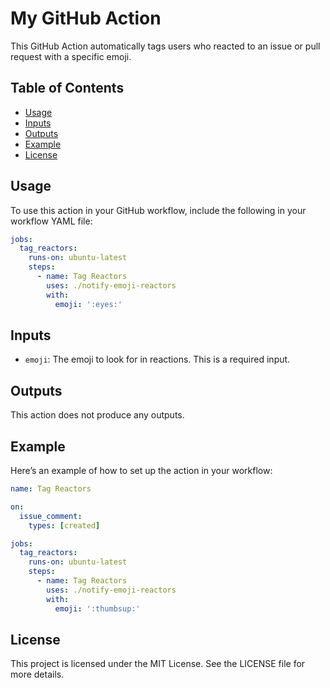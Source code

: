 # My GitHub Action

This GitHub Action automatically tags users who reacted to an issue or pull request with a specific emoji. 

## Table of Contents

- [Usage](#usage)
- [Inputs](#inputs)
- [Outputs](#outputs)
- [Example](#example)
- [License](#license)

## Usage

To use this action in your GitHub workflow, include the following in your workflow YAML file:

```yaml
jobs:
  tag_reactors:
    runs-on: ubuntu-latest
    steps:
      - name: Tag Reactors
        uses: ./notify-emoji-reactors
        with:
          emoji: ':eyes:'
```

## Inputs

- `emoji`: The emoji to look for in reactions. This is a required input.

## Outputs

This action does not produce any outputs.

## Example

Here’s an example of how to set up the action in your workflow:

```yaml
name: Tag Reactors

on:
  issue_comment:
    types: [created]

jobs:
  tag_reactors:
    runs-on: ubuntu-latest
    steps:
      - name: Tag Reactors
        uses: ./notify-emoji-reactors
        with:
          emoji: ':thumbsup:'
```

## License

This project is licensed under the MIT License. See the LICENSE file for more details.